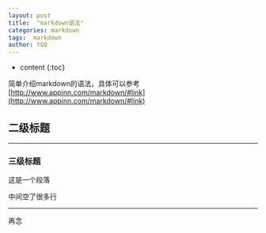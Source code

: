 ```yaml
---
layout: post
title:  "markdown语法"
categories: markdown
tags:  markdown
author: YGQ
---
```


* content
{:toc}

简单介绍markdown的语法，具体可以参考[http://www.appinn.com/markdown/#link](http://www.appinn.com/markdown/#link)





## 二级标题
---------------
### 三级标题

这是一个段落 


中间空了很多行

------

再念
